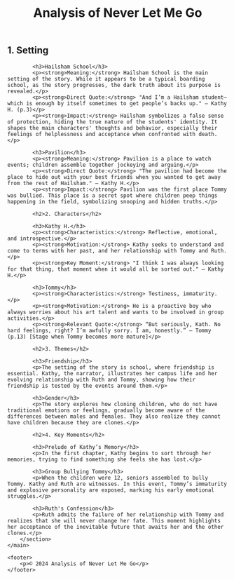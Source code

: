 <!DOCTYPE html>
<html lang="en">
<head>
    <meta charset="UTF-8">
    <meta name="viewport" content="width=device-width, initial-scale=1.0">
    <title>Analysis of Never Let Me Go</title>
    <link rel="stylesheet" href="style.css">
</head>
<body>
    <header>
        <h1>Analysis of Never Let Me Go</h1>
    </header>
    <main>
        <section id="content">
            <h2>1. Setting</h2>
            
            <h3>Hailsham School</h3>
            <p><strong>Meaning:</strong> Hailsham School is the main setting of the story. While it appears to be a typical boarding school, as the story progresses, the dark truth about its purpose is revealed.</p>
            <p><strong>Direct Quote:</strong> "And I’m a Hailsham student—which is enough by itself sometimes to get people’s backs up." — Kathy H. (p.3)</p>
            <p><strong>Impact:</strong> Hailsham symbolizes a false sense of protection, hiding the true nature of the students' identity. It shapes the main characters' thoughts and behavior, especially their feelings of helplessness and acceptance when confronted with death.</p>

            <h3>Pavilion</h3>
            <p><strong>Meaning:</strong> Pavilion is a place to watch events; children assemble together jockeying and arguing.</p>
            <p><strong>Direct Quote:</strong> "The pavilion had become the place to hide out with your best friends when you wanted to get away from the rest of Hailsham." — Kathy H.</p>
            <p><strong>Impact:</strong> Pavilion was the first place Tommy was bullied. This place is a secret spot where children peep things happening in the field, symbolizing snooping and hidden truths.</p>

            <h2>2. Characters</h2>

            <h3>Kathy H.</h3>
            <p><strong>Characteristics:</strong> Reflective, emotional, and introspective.</p>
            <p><strong>Motivation:</strong> Kathy seeks to understand and come to terms with her past, and her relationship with Tommy and Ruth.</p>
            <p><strong>Key Moment:</strong> "I think I was always looking for that thing, that moment when it would all be sorted out." — Kathy H.</p>

            <h3>Tommy</h3>
            <p><strong>Characteristics:</strong> Testiness, immaturity.</p>
            <p><strong>Motivation:</strong> He is a proactive boy who always worries about his art talent and wants to be involved in group activities.</p>
            <p><strong>Relevant Quote:</strong> “But seriously, Kath. No hard feelings, right? I’m awfully sorry. I am, honestly.” — Tommy (p.13) [Stage when Tommy becomes more mature]</p>

            <h2>3. Themes</h2>

            <h3>Friendship</h3>
            <p>The setting of the story is school, where friendship is essential. Kathy, the narrator, illustrates her campus life and her evolving relationship with Ruth and Tommy, showing how their friendship is tested by the events around them.</p>

            <h3>Gender</h3>
            <p>The story explores how cloning children, who do not have traditional emotions or feelings, gradually become aware of the differences between males and females. They also realize they cannot have children because they are clones.</p>

            <h2>4. Key Moments</h2>

            <h3>Prelude of Kathy’s Memory</h3>
            <p>In the first chapter, Kathy begins to sort through her memories, trying to find something she feels she has lost.</p>

            <h3>Group Bullying Tommy</h3>
            <p>When the children were 12, seniors assembled to bully Tommy. Kathy and Ruth are witnesses. In this event, Tommy’s immaturity and explosive personality are exposed, marking his early emotional struggles.</p>

            <h3>Ruth's Confession</h3>
            <p>Ruth admits the failure of her relationship with Tommy and realizes that she will never change her fate. This moment highlights her acceptance of the inevitable future that awaits her and the other clones.</p>
        </section>
    </main>

    <footer>
        <p>© 2024 Analysis of Never Let Me Go</p>
    </footer>
</body>
</html>
